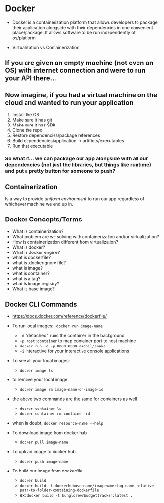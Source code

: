 # Docker
- Docker is a containerization platform that allows developers to package their application alongside with their dependencies in one convenient place/package. It allows software to be run independently of os/platform

- Virtualization vs Containerization

## If you are given an empty machine (not even an OS) with internet connection and were to run your API there...
## Now imagine, if you had a virtual machine on the cloud and wanted to run your application
1. Install the OS
2. Make sure it has git
3. Make sure it has SDK
4. Clone the repo
5. Restore dependencies/package references
6. Build dependencies/application -> artificts/executables
7. Run that executable

### So what if... we can package our app alongside with all our dependencies (not just the libraries, but things like runtime) and put a pretty button for someone to push?

## Containerization
Is a way to provide *uniform environment* to run our app regardless of whichever machine we end up in.

## Docker Concepts/Terms
- What is containerization? 
- What problem are we solving with containerization and/or virtualization?
- How is containerization different from virtualization?
- What is docker?
- What is docker engine?
- what is dockerfile?
- what is .dockerignore file?
- what is image?
- what is container?
- what is a tag?
- what is image registry?
- What is base image?

## Docker CLI Commands
- https://docs.docker.com/reference/dockerfile/

- To run local images:
    -`docker run image-name`
    - `-d` "detached" runs the container in the background
    - `-p host:container` to map container port to host machine
    - `docker run -d -p 8080:8080 aschil/snake`
    - `-i` interactive for your interactive console applications
- To see all your local images:
    - `docker image ls`
- to remove your local image
    - `docker image rm image-name-or-image-id`
- the above two commands are the same for containers as well
    - `docker container ls`
    - `docker container rm container-id`
- when in doubt, `docker resource-name --help`
- To download image from docker hub
    - `docker pull image-name`
- To upload image to docker hub
    - `docker push image-name`
- To build our image from dockerfile
    - `docker build`
    - `docker build -t dockerhubusername/imagename:tag-name relative-path-to-folder-containing-dockerfile`
    - ex: `docker build -t kunglorev/budgettracker:latest .`